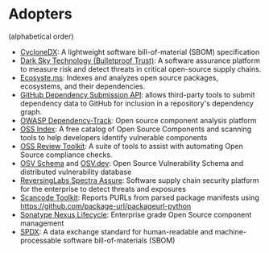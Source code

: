 # Adopters

(alphabetical order)

- [CycloneDX](https://github.com/CycloneDX): A lightweight software
  bill-of-material (SBOM) specification
- [Dark Sky Technology (Bulletproof Trust)](https://www.darkskytechnology.com/bulletproof-trust): A software assurance platform to measure risk and detect threats in critical open-source supply chains.
- [Ecosyste.ms](https://ecosyste.ms): Indexes and analyzes open source packages, ecosystems, and their dependencies.
- [GitHub Dependency Submission API](https://docs.github.com/en/rest/dependency-graph/dependency-submission): allows third-party tools
  to submit dependency data to GitHub for inclusion in a repository's dependency graph.
- [OWASP Dependency-Track](https://www.owasp.org/index.php/OWASP_Dependency_Track_Project):
  Open source component analysis platform
- [OSS Index](https://ossindex.sonatype.org): A free catalog of Open Source
  Components and scanning tools to help developers identify vulnerable components
- [OSS Review Toolkit](https://oss-review-toolkit.org/): A suite of tools to
  assist with automating Open Source compliance checks.
- [OSV Schema](https://ossf.github.io/osv-schema/) and [OSV.dev](https://osv.dev):
  Open Source Vulnerability Schema and distributed vulnerability database
- [ReversingLabs Spectra Assure](https://www.reversinglabs.com/products/software-supply-chain-security):
  Software supply chain security platform for the enterprise to detect threats and exposures
- [Scancode Toolkit](https://github.com/nexB/scancode-toolkit): Reports
  PURLs from parsed package manifests using https://github.com/package-url/packageurl-python
- [Sonatype Nexus Lifecycle](https://www.sonatype.com/product-nexus-lifecycle):
  Enterprise grade Open Source component management
- [SPDX](https://spdx.dev): A data exchange standard for human-readable and
  machine-processable software bill-of-materials (SBOM)
